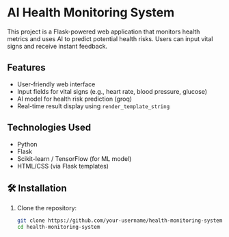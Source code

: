# AI Health Monitoring System

This project is a Flask-powered web application that monitors health metrics and uses AI to predict potential health risks. Users can input vital signs and receive instant feedback.

## Features
- User-friendly web interface
- Input fields for vital signs (e.g., heart rate, blood pressure, glucose)
- AI model for health risk prediction (groq)
- Real-time result display using `render_template_string`

## Technologies Used
- Python
- Flask
- Scikit-learn / TensorFlow (for ML model)
- HTML/CSS (via Flask templates)

## 🛠️ Installation

1. Clone the repository:
   ```bash
   git clone https://github.com/your-username/health-monitoring-system.git
   cd health-monitoring-system
